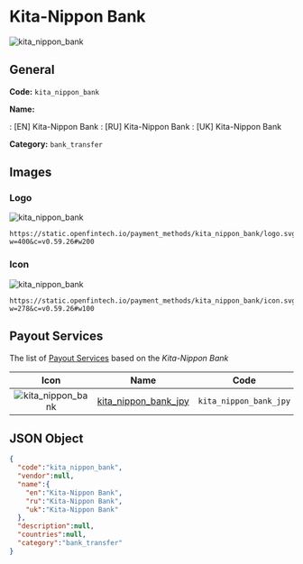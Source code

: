 
# Kita-Nippon Bank 
![kita_nippon_bank](https://static.openfintech.io/payment_methods/kita_nippon_bank/logo.svg?w=400&c=v0.59.26#w200)  

## General 
**Code:** `kita_nippon_bank` 
 
**Name:** 
 
:	[EN] Kita-Nippon Bank 
:	[RU] Kita-Nippon Bank 
:	[UK] Kita-Nippon Bank 
 
**Category:** `bank_transfer` 
 

## Images 

### Logo 
![kita_nippon_bank](https://static.openfintech.io/payment_methods/kita_nippon_bank/logo.svg?w=400&c=v0.59.26#w200)  

```
https://static.openfintech.io/payment_methods/kita_nippon_bank/logo.svg?w=400&c=v0.59.26#w200
```  

### Icon 
![kita_nippon_bank](https://static.openfintech.io/payment_methods/kita_nippon_bank/icon.svg?w=278&c=v0.59.26#w100)  

```
https://static.openfintech.io/payment_methods/kita_nippon_bank/icon.svg?w=278&c=v0.59.26#w100
```  

## Payout Services 
 
The list of [Payout Services](/payout-services/) based on the _Kita-Nippon Bank_ 

|Icon|Name|Code| 
|:---:|:---:|:---:| 
|![kita_nippon_bank](https://static.openfintech.io/payout_methods/kita_nippon_bank/icon.svg?w=278&c=v0.59.26#w40) |[kita_nippon_bank_jpy](/payout-services/kita_nippon_bank_jpy/)|`kita_nippon_bank_jpy`| 
 

## JSON Object 

```json
{
  "code":"kita_nippon_bank",
  "vendor":null,
  "name":{
    "en":"Kita-Nippon Bank",
    "ru":"Kita-Nippon Bank",
    "uk":"Kita-Nippon Bank"
  },
  "description":null,
  "countries":null,
  "category":"bank_transfer"
}
```  
